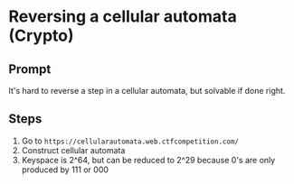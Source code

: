 # Reversing a cellular automata (Crypto)

## Prompt

It's hard to reverse a step in a cellular automata, but solvable if done right.

## Steps

1. Go to `https://cellularautomata.web.ctfcompetition.com/`
2. Construct cellular automata
3. Keyspace is 2^64, but can be reduced to 2^29 because 0's are only produced by 111 or 000
